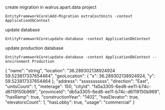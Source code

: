 create migration in walrus.apart.data project
```
EntityFrameworkCore\Add-Migration extraCostUnits -context ApplicationDbContext

```

update database
```
EntityFrameworkCore\update-database -context ApplicationDbContext
```
update production  database
```
EntityFrameworkCore\update-database -context ApplicationDbContext --environment Production
```


{
  "name": "string",
  "location": "36.289302138924924 59.523817337654464",
  "geoLocation": {
    "x": 36.289302138924924,
    "y": 59.523817337654464
  },
  "address": "sssssssssss",
  "direction": "East",
  "unitsCount": 1,
  "meterage": 150,
  "cityId": "fa5a3305-6ed8-ee11-b74c-d6119150b969",
  "provinceId": "db5a3305-6ed8-ee11-b74c-d6119150b969",
  "hasRamp": true,
  "constructionYear": "1402",
  "hasElevator": true,
  "elevatorsCount": 1,
  "hasLobby": true,
  "usage": "commercial"
}